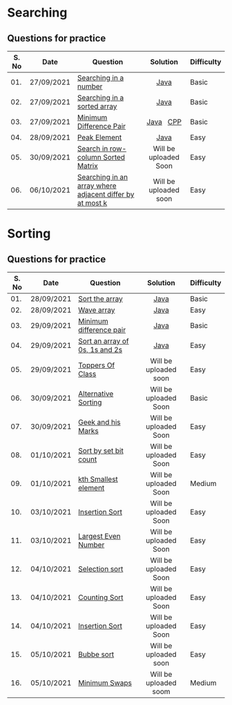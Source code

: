 # Searching 

## Questions for practice
| S. No| Date | Question | Solution| Difficulty |
| --- | ---  | ------ | :--------------: | ----- |
| 01. | 27/09/2021| [Searching in a number](https://practice.geeksforgeeks.org/problems/searching-a-number0324/1) | [Java](Searching_a_number.java) | Basic |
| 02. | 27/09/2021|  [Searching in a sorted array](https://practice.geeksforgeeks.org/problems/who-will-win-1587115621/1)| [Java](Searching_an_element.java) | Basic |
| 03. | 27/09/2021| [Minimum Difference Pair](https://practice.geeksforgeeks.org/problems/minimum-difference-pair5444/1/?category[]=Sorting&category[]=Sorting&difficulty[]=-1&page=1&query=category[]Sortingdifficulty[]-1page1category[]Sorting) | [Java](Minimum_difference_pair.java) &nbsp; [CPP](Minimum_difference_pair.cpp)| Basic |
| 04. | 28/09/2021 | [Peak Element](https://practice.geeksforgeeks.org/problems/peak-element/1) | [Java](peak_element.java) | Easy |
| 05. | 30/09/2021 | [Search in row-column Sorted Matrix](https://practice.geeksforgeeks.org/problems/search-in-a-matrix-1587115621/1/?category[]=Searching&category[]=Searching&page=1&query=category[]Searchingpage1category[]Searching) | Will be uploaded Soon | Easy |
| 06. | 06/10/2021 | [Searching in an array where adjacent differ by at most k](https://practice.geeksforgeeks.org/problems/searching-in-an-array-where-adjacent-differ-by-at-most-k0456/1) | Will be uploaded soon | Easy |

# Sorting

## Questions for practice
| S. No| Date | Question | Solution| Difficulty |
| --- | ---  | ------ | :--------------: | ----- |
| 01. | 28/09/2021 | [Sort the array](https://practice.geeksforgeeks.org/problems/sort-the-array0055/0/?category[]=Sorting&category[]=Sorting&page=1&query=category[]Sortingpage1category[]Sorting) | [Java](sort_the_array.java) | Basic |
| 02. | 28/09/2021 | [Wave array](https://practice.geeksforgeeks.org/problems/wave-array-1587115621/1/?category[]=Sorting&category[]=Sorting&page=1&query=category[]Sortingpage1category[]Sorting) | [Java](wave_array.java) | Easy |
| 03. | 29/09/2021 | [Minimum difference pair](https://practice.geeksforgeeks.org/problems/minimum-difference-pair5444/1/?category[]=Sorting&category[]=Sorting&page=1&query=category[]Sortingpage1category[]Sorting) | [Java](Minimum_difference_pair.java) | Basic |
| 04. | 29/09/2021 | [Sort an array of 0s, 1s and 2s](https://practice.geeksforgeeks.org/problems/sort-an-array-of-0s-1s-and-2s4231/1/?category[]=Sorting&category[]=Sorting&page=1&query=category[]Sortingpage1category[]Sorting) | [Java](Sort_array_consisting_only_0_1_2.java) | Easy |
| 05. | 29/09/2021 | [Toppers Of Class](https://practice.geeksforgeeks.org/problems/toppers-of-class3826/0/?category[]=Sorting&category[]=Sorting&page=1&query=category[]Sortingpage1category[]Sorting) | Will be uploaded soon | Easy |
| 06. | 30/09/2021 | [Alternative Sorting](https://practice.geeksforgeeks.org/problems/alternative-sorting1311/1) | Will be uploaded Soon | Basic |
| 07. | 30/09/2021 | [Geek and his Marks](https://practice.geeksforgeeks.org/problems/geek-and-his-marks-1611824243/0/?category[]=Searching&category[]=Searching&page=1&query=category[]Searchingpage1category[]Searching) | Will be uploaded Soon | Easy |
| 08. | 01/10/2021 | [Sort by set bit count](https://practice.geeksforgeeks.org/problems/sort-by-set-bit-count1153/1) | Will be uploaded Soon | Easy |
| 09. | 01/10/2021 | [kth Smallest element](https://practice.geeksforgeeks.org/problems/kth-smallest-element5635/1/?category[]=Searching&category[]=Searching&page=2&query=category[]Searchingpage2category[]Searching) | Will be uploaded Soon | Medium |
| 10. | 03/10/2021 | [Insertion Sort](https://practice.geeksforgeeks.org/problems/insertion-sort/1) | Will be uploaded Soon | Easy |
| 11. | 03/10/2021 | [Largest Even Number](https://practice.geeksforgeeks.org/problems/largest-even-number3821/1) | Will be uploaded Soon | Easy |
| 12. | 04/10/2021 | [Selection sort](https://practice.geeksforgeeks.org/problems/selection-sort/1/?category[]=Sorting&category[]=Sorting&page=2&query=category[]Sortingpage2category[]Sorting) | Will be uploaded Soon | Easy |
| 13. | 04/10/2021 | [Counting Sort](https://practice.geeksforgeeks.org/problems/counting-sort/1/?category[]=Sorting&category[]=Sorting&page=1&query=category[]Sortingpage1category[]Sorting) | Will be uploaded Soon | Easy |
| 14. | 04/10/2021 | [Insertion Sort](https://practice.geeksforgeeks.org/problems/insertion-sort/1) | Will be uploaded Soon | Easy |
| 15. | 05/10/2021 | [Bubbe sort](https://practice.geeksforgeeks.org/problems/bubble-sort/1) | Will be uploaded soon | Easy |
| 16. | 05/10/2021 | [Minimum Swaps](https://practice.geeksforgeeks.org/problems/minimum-swaps/1/?category[]=Sorting&category[]=Sorting&difficulty[]=0&difficulty[]=1&page=1&query=category[]Sortingdifficulty[]0difficulty[]1page1category[]Sorting) | Will be uploaded soom | Medium |
